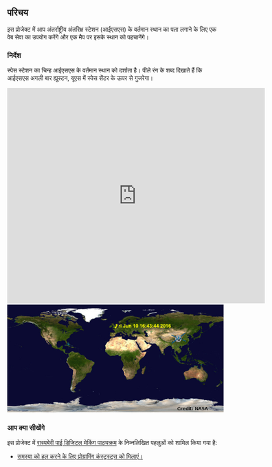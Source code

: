 ## परिचय

इस प्रोजेक्ट में आप अंतर्राष्ट्रीय अंतरिक्ष स्टेशन (आईएसएस) के वर्तमान स्थान का पता लगाने के लिए एक वेब सेवा का उपयोग करेंगे और एक मैप पर इसके स्थान को पहचानेंगे।

### निर्देश

स्पेस स्टेशन का चिन्ह आईएसएस के वर्तमान स्थान को दर्शाता है। पीले रंग के शब्द दिखाते हैं कि आईएसएस अगली बार ह्यूस्टन, यूएस में स्पेस सेंटर के ऊपर से गुजरेगा।

<div class="trinket">
  <iframe src="https://trinket.io/embed/python/b95851338c?outputOnly=true&start=result" width="600" height="500" frameborder="0" marginwidth="0" marginheight="0" allowfullscreen>
  </iframe>
  <img src="images/iss-final.png">
</div>

### आप क्या सीखेंगे

इस प्रोजेक्ट में [रास्पबेरी पाई डिजिटल मेकिंग पाठ्यक्रम](http://rpf.io/curriculum) के निम्नलिखित पहलुओं को शामिल किया गया है:

+ [समस्या को हल करने के लिए प्रोग्रामिंग कंस्ट्रस्ट्स को मिलाएं।](https://www.raspberrypi.org/curriculum/programming/builder)